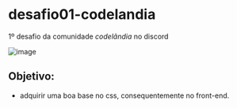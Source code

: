 # desafio01-codelandia

1º desafio da comunidade *codelãndia* no discord

![image](https://user-images.githubusercontent.com/65836646/148679732-dcf372d9-c9ce-4cf9-94e0-a094862404d8.png)

## Objetivo:
* adquirir uma boa base no css, consequentemente no front-end.

